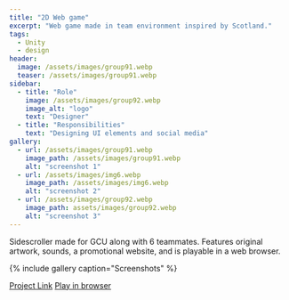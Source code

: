```yaml
---
title: "2D Web game"
excerpt: "Web game made in team environment inspired by Scotland."
tags:
  - Unity
  - design
header:
  image: /assets/images/group91.webp
  teaser: /assets/images/group91.webp
sidebar:
  - title: "Role"
    image: /assets/images/group92.webp
    image_alt: "logo"
    text: "Designer"
  - title: "Responsibilities"
    text: "Designing UI elements and social media"
gallery:
  - url: /assets/images/group91.webp
    image_path: /assets/images/group91.webp
    alt: "screenshot 1"
  - url: /assets/images/img6.webp
    image_path: /assets/images/img6.webp
    alt: "screenshot 2"
  - url: /assets/images/group92.webp
    image_path: assets/images/group92.webp
    alt: "screenshot 3"
---
```


Sidescroller made for GCU along with 6 teammates. Features original artwork, sounds, a promotional website, and is playable in a web browser. 

{% include gallery caption="Screenshots" %}

<a href="https://adamalbsoul.github.io/Group9-ProjectWebsite/" class="btn btn--primary">Project Link</a>
<a href="https://adamalbsoul.github.io/Group9-ProjectWebsite/waves/waves.html" class="btn btn--secondary">Play in browser</a>
